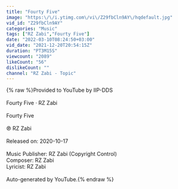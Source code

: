 ```yaml
---
title: "Fourty Five"
image: "https:\/\/i.ytimg.com\/vi\/Z29fbCln9AY\/hqdefault.jpg"
vid_id: "Z29fbCln9AY"
categories: "Music"
tags: ["RZ Zabi","Fourty Five"]
date: "2022-03-10T08:24:50+03:00"
vid_date: "2021-12-20T20:54:15Z"
duration: "PT3M15S"
viewcount: "2089"
likeCount: "56"
dislikeCount: ""
channel: "RZ Zabi - Topic"
---
```

{% raw %}Provided to YouTube by IIP-DDS<br /><br />Fourty Five · RZ Zabi<br /><br />Fourty Five<br /><br />℗ RZ Zabi<br /><br />Released on: 2020-10-17<br /><br />Music  Publisher: RZ Zabi (Copyright Control)<br />Composer: RZ Zabi<br />Lyricist: RZ Zabi<br /><br />Auto-generated by YouTube.{% endraw %}
